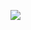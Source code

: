 ![](https://github-profile-trophy.vercel.app/?username=Gtd232&theme=nord&column=4&margin-w=15&margin-h=10)
